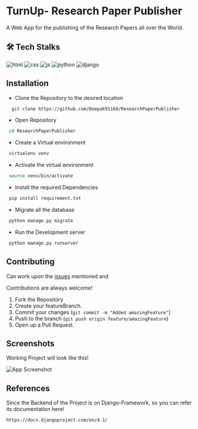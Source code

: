 # TurnUp- Research Paper Publisher

A Web App for the publishing of the Research Papers all over the World.

## 🛠 Tech Stalks

![html](https://img.shields.io/badge/HTML-239120?style=for-the-badge&logo=html5&logoColor=white) ![css](https://img.shields.io/badge/CSS-FF2D20?&style=for-the-badge&logo=css3&logoColor=white) ![js](https://img.shields.io/badge/JavaScript-F7DF1E?style=for-the-badge&logo=javascript&logoColor=black) ![python](https://img.shields.io/badge/Python-217346?style=for-the-badge&logo=python&logoColor=white) ![django](https://img.shields.io/badge/Django-092E20?style=for-the-badge&logo=django&logoColor=white)

## Installation

- Clone the Repository to the desired location

```bash
  git clone https://github.com/Deepak91168/ResearchPaperPublisher
```

- Open Repository

```bash
 cd ResearchPaperPublisher
```

- Create a Virtual environment

```bash
 virtualenv venv
```

- Activate the virtual environment

```bash
 source venv/bin/activate
```

- Install the required Dependencies

```bash
 pip install requirement.txt
```

- Migrate all the database

```bash
 python manage.py migrate
```

- Run the Development server

```bash
 python manage.py runserver
```

## Contributing

Can work upon the [issues](https://github.com/Deepak91168/ResearchPaperPublisher/issues) mentioned and

Contributions are always welcome!

1. Fork the Repository
2. Create your featureBranch.
3. Commit your changes (`git commit -m "Added amazingFeature"`)
4. Push to the branch (`git push origin feature/amazingFeature`)
5. Open up a Pull Request.

## Screenshots

Working Project will look like this!

![App Screenshot](https://imgur.com/QbqMtgA.png)

## References

Since the Backend of the Project is on Django-Framework, so you can refer its documentation here!

````
https://docs.djangoproject.com/en/4.1/
````
